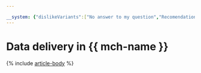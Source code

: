 ```yaml
---

__system: {"dislikeVariants":["No answer to my question","Recomendations didn't help","The content doesn't match title","Other"]}
---
```

# Data delivery in {{ mch-name }}

{% include [article-body](../../_includes/mdb/mkf-datasource-for-mch.md) %}